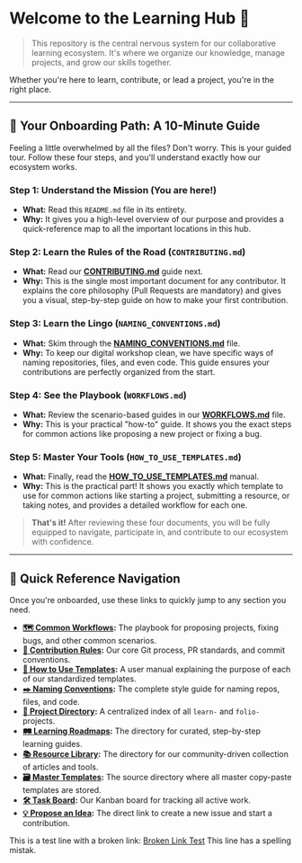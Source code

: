 # Welcome to the Learning Hub 🚀

> This repository is the central nervous system for our collaborative learning ecosystem. It's where we organize our knowledge, manage projects, and grow our skills together.

Whether you're here to learn, contribute, or lead a project, you're in the right place.

---

## 🌱 **Your Onboarding Path: A 10-Minute Guide**

Feeling a little overwhelmed by all the files? Don't worry. This is your guided tour. Follow these four steps, and you'll understand exactly how our ecosystem works.

### **Step 1: Understand the Mission (You are here!)**

-   **What:** Read this `README.md` file in its entirety.
-   **Why:** It gives you a high-level overview of our purpose and provides a quick-reference map to all the important locations in this hub.

### **Step 2: Learn the Rules of the Road (`CONTRIBUTING.md`)**

-   **What:** Read our **[CONTRIBUTING.md](./CONTRIBUTING.md)** guide next.
-   **Why:** This is the single most important document for any contributor. It explains the core philosophy (Pull Requests are mandatory) and gives you a visual, step-by-step guide on how to make your first contribution.

### **Step 3: Learn the Lingo (`NAMING_CONVENTIONS.md`)**

-   **What:** Skim through the **[NAMING_CONVENTIONS.md](NAMING_CONVENTIONS.md)** file.
-   **Why:** To keep our digital workshop clean, we have specific ways of naming repositories, files, and even code. This guide ensures your contributions are perfectly organized from the start.

### **Step 4: See the Playbook (`WORKFLOWS.md`)**

-   **What:** Review the scenario-based guides in our **[WORKFLOWS.md](WORKFLOWS.md)** file.
-   **Why:** This is your practical "how-to" guide. It shows you the exact steps for common actions like proposing a new project or fixing a bug.

### **Step 5: Master Your Tools (`HOW_TO_USE_TEMPLATES.md`)**

-   **What:** Finally, read the **[HOW_TO_USE_TEMPLATES.md](./HOW_TO_USE_TEMPLATES.md)** manual.
-   **Why:** This is the practical part! It shows you exactly which template to use for common actions like starting a project, submitting a resource, or taking notes, and provides a detailed workflow for each one.

> **That's it!** After reviewing these four documents, you will be fully equipped to navigate, participate in, and contribute to our ecosystem with confidence.

---

## 🧭 **Quick Reference Navigation**

Once you're onboarded, use these links to quickly jump to any section you need.

-   **[🗺️ Common Workflows](WORKFLOWS.md):** The playbook for proposing projects, fixing bugs, and other common scenarios.
-   **[📜 Contribution Rules](./CONTRIBUTING.md):** Our core Git process, PR standards, and commit conventions.
-   **[🔧 How to Use Templates](./HOW_TO_USE_TEMPLATES.md):** A user manual explaining the purpose of each of our standardized templates.
-   **[✒️ Naming Conventions](NAMING_CONVENTIONS.md):** The complete style guide for naming repos, files, and code.
-   **[📂 Project Directory](./PROJECTS.md):** A centralized index of all `learn-` and `folio-` projects.
-   **[🛤️ Learning Roadmaps](./learning-roadmaps/):** The directory for curated, step-by-step learning guides.
-   **[📚 Resource Library](./resources/):** The directory for our community-driven collection of articles and tools.
-   **[🗃️ Master Templates](./templates/):** The source directory where all master copy-paste templates are stored.
-   **[🛠️ Task Board](https://github.com/zelebwr/learning-hub):** Our Kanban board for tracking all active work.
-   **[💡 Propose an Idea](https://github.com/zelebwr/learning-hub/issues/new/choose):** The direct link to create a new issue and start a contribution.

This is a test line with a broken link: [Broken Link Test](http://this-is-a-definitely-broken-link.com)
This line has a spelling mistak.